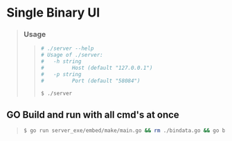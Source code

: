 # Single Binary UI

> ### Usage
>> ```sh
>># ./server --help
>># Usage of ./server:
>>#   -h string
>>#     	Host (default "127.0.0.1")
>>#   -p string
>>#     	Port (default "58084")
>> 
>> $ ./server
>> ```
>

## **GO Build and run with all cmd's at once**
>```sh
>$ go run server_exe/embed/make/main.go && rm ./bindata.go && go build -o server server_exe/main.go && ./server
>```